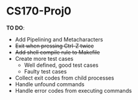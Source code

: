 # CS170-Proj0

__TO DO__:
* Add Pipelining and Metacharacters
* ~~Exit when pressing Ctrl-Z twice~~
* ~~Add shell compile rule to Makefile~~
* Create more test cases
	* Well defined, good test cases
	* Faulty test cases
* Collect exit codes from child processes
* Handle unfound commands
* Handle error codes from executing commands